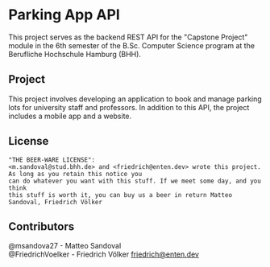# Parking App API

This project serves as the backend REST API for the "Capstone Project" module in the 6th semester of the B.Sc. Computer Science program at the Berufliche Hochschule Hamburg (BHH). 

## Project
This project involves developing an application to book and manage parking lots for university staff and professors. In addition to this API, the project includes a mobile app and a website.
    

## License
 ```
 "THE BEER-WARE LICENSE":
<m.sandoval@stud.bhh.de> and <friedrich@enten.dev> wrote this project. As long as you retain this notice you
can do whatever you want with this stuff. If we meet some day, and you think
this stuff is worth it, you can buy us a beer in return Matteo Sandoval, Friedrich Völker
```

## Contributors
@msandova27 - Matteo Sandoval   
@FriedrichVoelker - Friedrich Völker <friedrich@enten.dev>
